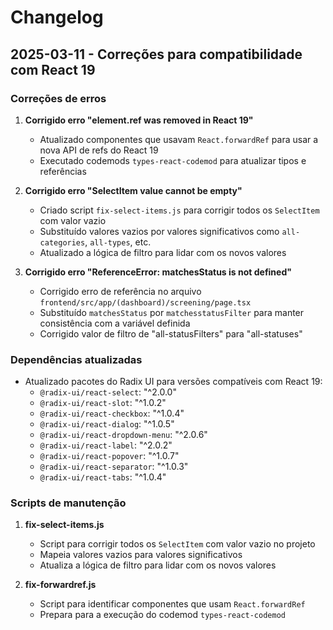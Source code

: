# Changelog

## 2025-03-11 - Correções para compatibilidade com React 19

### Correções de erros

1. **Corrigido erro "element.ref was removed in React 19"**
   - Atualizado componentes que usavam `React.forwardRef` para usar a nova API de refs do React 19
   - Executado codemods `types-react-codemod` para atualizar tipos e referências

2. **Corrigido erro "SelectItem value cannot be empty"**
   - Criado script `fix-select-items.js` para corrigir todos os `SelectItem` com valor vazio
   - Substituído valores vazios por valores significativos como `all-categories`, `all-types`, etc.
   - Atualizado a lógica de filtro para lidar com os novos valores

3. **Corrigido erro "ReferenceError: matchesStatus is not defined"**
   - Corrigido erro de referência no arquivo `frontend/src/app/(dashboard)/screening/page.tsx`
   - Substituído `matchesStatus` por `matchesstatusFilter` para manter consistência com a variável definida
   - Corrigido valor de filtro de "all-statusFilters" para "all-statuses"

### Dependências atualizadas

- Atualizado pacotes do Radix UI para versões compatíveis com React 19:
  - `@radix-ui/react-select`: "^2.0.0"
  - `@radix-ui/react-slot`: "^1.0.2"
  - `@radix-ui/react-checkbox`: "^1.0.4"
  - `@radix-ui/react-dialog`: "^1.0.5"
  - `@radix-ui/react-dropdown-menu`: "^2.0.6"
  - `@radix-ui/react-label`: "^2.0.2"
  - `@radix-ui/react-popover`: "^1.0.7"
  - `@radix-ui/react-separator`: "^1.0.3"
  - `@radix-ui/react-tabs`: "^1.0.4"

### Scripts de manutenção

1. **fix-select-items.js**
   - Script para corrigir todos os `SelectItem` com valor vazio no projeto
   - Mapeia valores vazios para valores significativos
   - Atualiza a lógica de filtro para lidar com os novos valores

2. **fix-forwardref.js**
   - Script para identificar componentes que usam `React.forwardRef`
   - Prepara para a execução do codemod `types-react-codemod` 